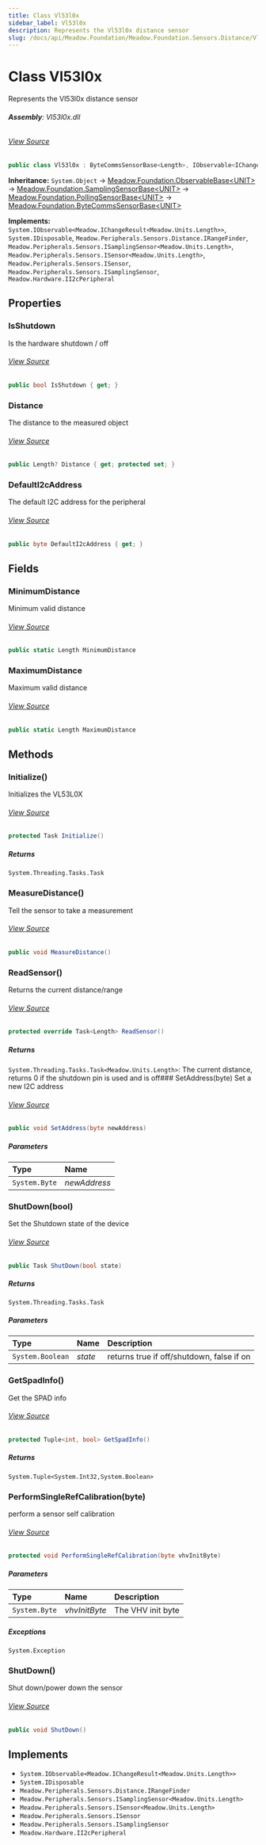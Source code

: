 ```yaml
---
title: Class Vl53l0x
sidebar_label: Vl53l0x
description: Represents the Vl53l0x distance sensor
slug: /docs/api/Meadow.Foundation/Meadow.Foundation.Sensors.Distance/Vl53l0x
---
```

# Class Vl53l0x
Represents the Vl53l0x distance sensor

###### **Assembly**: Vl53l0x.dll
###### [View Source](https://github.com/WildernessLabs/Meadow.Foundation.git/blob/develop/Source/Meadow.Foundation.Peripherals/Sensors.Distance.Vl53l0x/Driver/Vl53l0x.Enums.cs#L6)
```csharp title="Declaration"
public class Vl53l0x : ByteCommsSensorBase<Length>, IObservable<IChangeResult<Length>>, IDisposable, IRangeFinder, ISamplingSensor<Length>, ISensor<Length>, ISensor, ISamplingSensor, II2cPeripheral
```
**Inheritance:** `System.Object` -> [Meadow.Foundation.ObservableBase&lt;UNIT&gt;](../Meadow.Foundation/ObservableBase`UNIT`) -> [Meadow.Foundation.SamplingSensorBase&lt;UNIT&gt;](../Meadow.Foundation/SamplingSensorBase`UNIT`) -> [Meadow.Foundation.PollingSensorBase&lt;UNIT&gt;](../Meadow.Foundation/PollingSensorBase`UNIT`) -> [Meadow.Foundation.ByteCommsSensorBase&lt;UNIT&gt;](../Meadow.Foundation/ByteCommsSensorBase`UNIT`)

**Implements:**  
`System.IObservable<Meadow.IChangeResult<Meadow.Units.Length>>`, `System.IDisposable`, `Meadow.Peripherals.Sensors.Distance.IRangeFinder`, `Meadow.Peripherals.Sensors.ISamplingSensor<Meadow.Units.Length>`, `Meadow.Peripherals.Sensors.ISensor<Meadow.Units.Length>`, `Meadow.Peripherals.Sensors.ISensor`, `Meadow.Peripherals.Sensors.ISamplingSensor`, `Meadow.Hardware.II2cPeripheral`

## Properties
### IsShutdown
Is the hardware shutdown / off
###### [View Source](https://github.com/WildernessLabs/Meadow.Foundation.git/blob/develop/Source/Meadow.Foundation.Peripherals/Sensors.Distance.Vl53l0x/Driver/Vl53l0x.cs#L18)
```csharp title="Declaration"
public bool IsShutdown { get; }
```
### Distance
The distance to the measured object
###### [View Source](https://github.com/WildernessLabs/Meadow.Foundation.git/blob/develop/Source/Meadow.Foundation.Peripherals/Sensors.Distance.Vl53l0x/Driver/Vl53l0x.cs#L23)
```csharp title="Declaration"
public Length? Distance { get; protected set; }
```
### DefaultI2cAddress
The default I2C address for the peripheral
###### [View Source](https://github.com/WildernessLabs/Meadow.Foundation.git/blob/develop/Source/Meadow.Foundation.Peripherals/Sensors.Distance.Vl53l0x/Driver/Vl53l0x.cs#L38)
```csharp title="Declaration"
public byte DefaultI2cAddress { get; }
```
## Fields
### MinimumDistance
Minimum valid distance
###### [View Source](https://github.com/WildernessLabs/Meadow.Foundation.git/blob/develop/Source/Meadow.Foundation.Peripherals/Sensors.Distance.Vl53l0x/Driver/Vl53l0x.cs#L28)
```csharp title="Declaration"
public static Length MinimumDistance
```
### MaximumDistance
Maximum valid distance
###### [View Source](https://github.com/WildernessLabs/Meadow.Foundation.git/blob/develop/Source/Meadow.Foundation.Peripherals/Sensors.Distance.Vl53l0x/Driver/Vl53l0x.cs#L33)
```csharp title="Declaration"
public static Length MaximumDistance
```
## Methods
### Initialize()
Initializes the VL53L0X
###### [View Source](https://github.com/WildernessLabs/Meadow.Foundation.git/blob/develop/Source/Meadow.Foundation.Peripherals/Sensors.Distance.Vl53l0x/Driver/Vl53l0x.cs#L73)
```csharp title="Declaration"
protected Task Initialize()
```

##### Returns

`System.Threading.Tasks.Task`
### MeasureDistance()
Tell the sensor to take a measurement
###### [View Source](https://github.com/WildernessLabs/Meadow.Foundation.git/blob/develop/Source/Meadow.Foundation.Peripherals/Sensors.Distance.Vl53l0x/Driver/Vl53l0x.cs#L224)
```csharp title="Declaration"
public void MeasureDistance()
```
### ReadSensor()
Returns the current distance/range
###### [View Source](https://github.com/WildernessLabs/Meadow.Foundation.git/blob/develop/Source/Meadow.Foundation.Peripherals/Sensors.Distance.Vl53l0x/Driver/Vl53l0x.cs#L233)
```csharp title="Declaration"
protected override Task<Length> ReadSensor()
```

##### Returns

`System.Threading.Tasks.Task<Meadow.Units.Length>`: The current distance, returns 0 if the shutdown pin is used and is off### SetAddress(byte)
Set a new I2C address
###### [View Source](https://github.com/WildernessLabs/Meadow.Foundation.git/blob/develop/Source/Meadow.Foundation.Peripherals/Sensors.Distance.Vl53l0x/Driver/Vl53l0x.cs#L254)
```csharp title="Declaration"
public void SetAddress(byte newAddress)
```

##### Parameters

| Type | Name |
|:--- |:--- |
| `System.Byte` | *newAddress* |

### ShutDown(bool)
Set the Shutdown state of the device
###### [View Source](https://github.com/WildernessLabs/Meadow.Foundation.git/blob/develop/Source/Meadow.Foundation.Peripherals/Sensors.Distance.Vl53l0x/Driver/Vl53l0x.cs#L269)
```csharp title="Declaration"
public Task ShutDown(bool state)
```

##### Returns

`System.Threading.Tasks.Task`

##### Parameters

| Type | Name | Description |
|:--- |:--- |:--- |
| `System.Boolean` | *state* | returns true if off/shutdown, false if on |

### GetSpadInfo()
Get the SPAD info
###### [View Source](https://github.com/WildernessLabs/Meadow.Foundation.git/blob/develop/Source/Meadow.Foundation.Peripherals/Sensors.Distance.Vl53l0x/Driver/Vl53l0x.cs#L290)
```csharp title="Declaration"
protected Tuple<int, bool> GetSpadInfo()
```

##### Returns

`System.Tuple<System.Int32,System.Boolean>`
### PerformSingleRefCalibration(byte)
perform a sensor self calibration
###### [View Source](https://github.com/WildernessLabs/Meadow.Foundation.git/blob/develop/Source/Meadow.Foundation.Peripherals/Sensors.Distance.Vl53l0x/Driver/Vl53l0x.cs#L341)
```csharp title="Declaration"
protected void PerformSingleRefCalibration(byte vhvInitByte)
```

##### Parameters

| Type | Name | Description |
|:--- |:--- |:--- |
| `System.Byte` | *vhvInitByte* | The VHV init byte |


##### Exceptions

`System.Exception`  

### ShutDown()
Shut down/power down the sensor
###### [View Source](https://github.com/WildernessLabs/Meadow.Foundation.git/blob/develop/Source/Meadow.Foundation.Peripherals/Sensors.Distance.Vl53l0x/Driver/Vl53l0x.cs#L421)
```csharp title="Declaration"
public void ShutDown()
```

## Implements

* `System.IObservable<Meadow.IChangeResult<Meadow.Units.Length>>`
* `System.IDisposable`
* `Meadow.Peripherals.Sensors.Distance.IRangeFinder`
* `Meadow.Peripherals.Sensors.ISamplingSensor<Meadow.Units.Length>`
* `Meadow.Peripherals.Sensors.ISensor<Meadow.Units.Length>`
* `Meadow.Peripherals.Sensors.ISensor`
* `Meadow.Peripherals.Sensors.ISamplingSensor`
* `Meadow.Hardware.II2cPeripheral`
